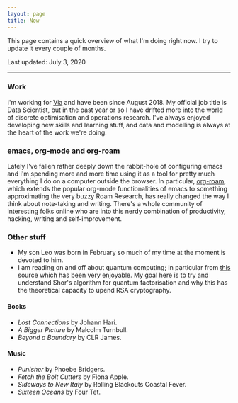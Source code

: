 ```yaml
---
layout: page
title: Now
---
```


This page contains a quick overview of what I'm doing right now. I try to update it every couple of months. 

Last updated: July 3, 2020

---

### Work

I'm working for [Via](http://ridewithvia.com) and have been since August 2018. My official job title is Data Scientist, but in the past year or so I have drifted more into the world of discrete optimisation and operations research. I've always enjoyed developing new skills and learning stuff, and data and modelling is always at the heart of the work we're doing. 

### emacs, org-mode and org-roam

Lately I've fallen rather deeply down the rabbit-hole of configuring emacs and I'm spending more and more time using it as a tool for pretty much everything I do on a computer outside the browser. In particular, [org-roam](https://org-roam.readthedocs.io/en/master/), which extends the popular org-mode functionalities of emacs to something approximating the very buzzy Roam Research, has really changed the way I think about note-taking and writing. There's a whole community of interesting folks online who are into this nerdy combination of productivity, hacking, writing and self-improvement. 

### Other stuff

- My son Leo was born in February so much of my time at the moment is devoted to him. 
- I am reading on and off about quantum computing; in particular from [this](https://quantum.country/qcvc) source which has been very enjoyable. My goal here is to try and understand Shor's algorithm for quantum factorisation and why this has the theoretical capacity to upend RSA cryptography. 

#### Books

- *Lost Connections* by Johann Hari.
- *A Bigger Picture* by Malcolm Turnbull. 
- *Beyond a Boundary* by CLR James. 

#### Music

- *Punisher* by Phoebe Bridgers.
- *Fetch the Bolt Cutters* by Fiona Apple.
- *Sideways to New Italy* by Rolling Blackouts Coastal Fever.
- *Sixteen Oceans* by Four Tet.
